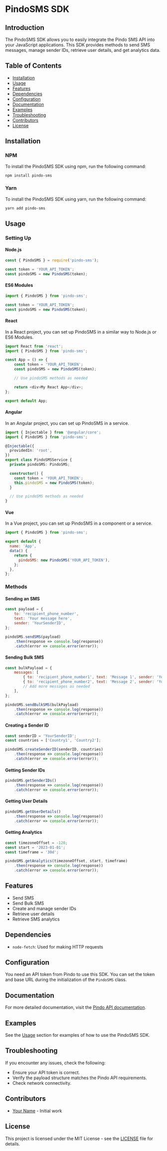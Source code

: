 
# PindoSMS SDK

## Introduction
The PindoSMS SDK allows you to easily integrate the Pindo SMS API into your JavaScript applications. This SDK provides methods to send SMS messages, manage sender IDs, retrieve user details, and get analytics data.

## Table of Contents
- [Installation](#installation)
- [Usage](#usage)
- [Features](#features)
- [Dependencies](#dependencies)
- [Configuration](#configuration)
- [Documentation](#documentation)
- [Examples](#examples)
- [Troubleshooting](#troubleshooting)
- [Contributors](#contributors)
- [License](#license)

## Installation

### NPM
To install the PindoSMS SDK using npm, run the following command:
```bash
npm install pindo-sms
```

### Yarn
To install the PindoSMS SDK using yarn, run the following command:
```bash
yarn add pindo-sms
```

## Usage

### Setting Up

#### Node.js
```javascript
const { PindoSMS } = require('pindo-sms');

const token = 'YOUR_API_TOKEN';
const pindoSMS = new PindoSMS(token);
```

#### ES6 Modules
```javascript
import { PindoSMS } from 'pindo-sms';

const token = 'YOUR_API_TOKEN';
const pindoSMS = new PindoSMS(token);
```

#### React
In a React project, you can set up PindoSMS in a similar way to Node.js or ES6 Modules.

```javascript
import React from 'react';
import { PindoSMS } from 'pindo-sms';

const App = () => {
    const token = 'YOUR_API_TOKEN';
    const pindoSMS = new PindoSMS(token);

    // Use pindoSMS methods as needed

    return <div>My React App</div>;
};

export default App;
```

#### Angular
In an Angular project, you can set up PindoSMS in a service.

```typescript
import { Injectable } from '@angular/core';
import { PindoSMS } from 'pindo-sms';

@Injectable({
  providedIn: 'root',
})
export class PindoSMSService {
  private pindoSMS: PindoSMS;

  constructor() {
    const token = 'YOUR_API_TOKEN';
    this.pindoSMS = new PindoSMS(token);
  }

  // Use pindoSMS methods as needed
}
```

#### Vue
In a Vue project, you can set up PindoSMS in a component or a service.

```javascript
import { PindoSMS } from 'pindo-sms';

export default {
  name: 'App',
  data() {
    return {
      pindoSMS: new PindoSMS('YOUR_API_TOKEN'),
    };
  },
};
```

### Methods

#### Sending an SMS
```javascript
const payload = {
    to: 'recipient_phone_number',
    text: 'Your message here',
    sender: 'YourSenderID',
};

pindoSMS.sendSMS(payload)
    .then(response => console.log(response))
    .catch(error => console.error(error));
```

#### Sending Bulk SMS
```javascript
const bulkPayload = {
    messages: [
        { to: 'recipient_phone_number1', text: 'Message 1', sender: 'YourSenderID' },
        { to: 'recipient_phone_number2', text: 'Message 2', sender: 'YourSenderID' },
        // Add more messages as needed
    ],
};

pindoSMS.sendBulkSMS(bulkPayload)
    .then(response => console.log(response))
    .catch(error => console.error(error));
```

#### Creating a Sender ID
```javascript
const senderID = 'YourSenderID';
const countries = ['Country1', 'Country2'];

pindoSMS.createSenderID(senderID, countries)
    .then(response => console.log(response))
    .catch(error => console.error(error));
```

#### Getting Sender IDs
```javascript
pindoSMS.getSenderIDs()
    .then(response => console.log(response))
    .catch(error => console.error(error));
```

#### Getting User Details
```javascript
pindoSMS.getUserDetails()
    .then(response => console.log(response))
    .catch(error => console.error(error));
```

#### Getting Analytics
```javascript
const timezoneOffset = -120;
const start = '2023-01-01';
const timeframe = '30d';

pindoSMS.getAnalytics(timezoneOffset, start, timeframe)
    .then(response => console.log(response))
    .catch(error => console.error(error));
```

## Features
- Send SMS
- Send Bulk SMS
- Create and manage sender IDs
- Retrieve user details
- Retrieve SMS analytics

## Dependencies
- `node-fetch`: Used for making HTTP requests

## Configuration
You need an API token from Pindo to use this SDK. You can set the token and base URL during the initialization of the `PindoSMS` class.

## Documentation
For more detailed documentation, visit the [Pindo API documentation](https://api.pindo.io).

## Examples
See the [Usage](#usage) section for examples of how to use the PindoSMS SDK.

## Troubleshooting
If you encounter any issues, check the following:
- Ensure your API token is correct.
- Verify the payload structure matches the Pindo API requirements.
- Check network connectivity.

## Contributors
- [Your Name](https://github.com/yourusername) - Initial work

## License
This project is licensed under the MIT License - see the [LICENSE](LICENSE) file for details.
